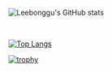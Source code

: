 ![Leebonggu's GitHub stats](https://github-readme-stats.vercel.app/api?username=Leebonggu&show_icons=true&theme=radical)

<br />

[![Top Langs](https://github-readme-stats.vercel.app/api/top-langs/?username=Leebonggu&layout=compact&theme=dracula)](https://github.com/anuraghazra/github-readme-stats)

[![trophy](https://github-profile-trophy.vercel.app/?username=Leebonggu&theme=flat&column=7)](https://github.com/ryo-ma/github-profile-trophy)


